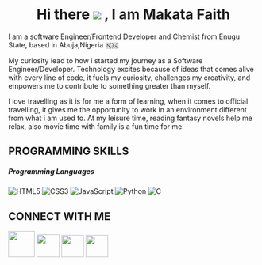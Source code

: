 # <h1 align = 'center'> Hi there ![](https://user-images.githubusercontent.com/18350557/176309783-0785949b-9127-417c-8b55-ab5a4333674e.gif) , I am Makata Faith </h1>

<p>
  I am a software Engineer/Frontend Developer and Chemist from Enugu State, based in Abuja,Nigeria 🇳🇬.
</p>

<p>
  My curiosity lead to how i started my journey as a Software Engineer/Developer. Technology excites because of ideas that comes alive with every line of code, it fuels my curiosity, challenges my creativity, and empowers me to contribute to something greater than myself. 
</p>
<p>
  I love travelling as it is for me a form of learning, when it comes to official travelling, it gives me the opportunity to work in an environment different from what i am used to. At my leisure time, reading fantasy novels help me relax, also movie time with family is a fun time for me.
</p>

## PROGRAMMING SKILLS
  
  <h5>Programming Languages</h5>
<p>
  <img alt="HTML5" src="https://img.shields.io/badge/html5%20-%23E34F26.svg?&style=for-the-badge&logo=html5&logoColor=white"/>
  <img alt="CSS3" src="https://img.shields.io/badge/css3%20-%231572B6.svg?&style=for-the-badge&logo=css3&logoColor=white"/>
  <img alt="JavaScript" src="https://img.shields.io/badge/javascript%20-%23323330.svg?&style=for-the-badge&logo=javascript&logoColor=%23F7DF1E"/>
  <img alt="Python" src="https://img.shields.io/badge/python%20-%2314354C.svg?&style=for-the-badge&logo=python&logoColor=white"/>
  <img alt="C" src="https://img.shields.io/badge/c%20-%2300599C.svg?&style=for-the-badge&logo=c&logoColor=white"/>
</p>

## CONNECT WITH ME

<p align="left">
  <a href="https://www.linkedin.com/in/faith-ogechi/" target="_blank" rel="noreferrer"><img src="https://www.freepnglogos.com/uploads/linkedin-in-logo-png-1.png" width="53" height="53" /></a>
  <a href="https://x.com/ogechi_mak?t=1iniqPAKGaN4U21bRxxnaQ&s=09" target="_blank" rel="noreferrer"><img src="https://raw.githubusercontent.com/danielcranney/readme-generator/main/public/icons/socials/twitter.svg" width="46" height="46" /></a>
 <a href="https://web.facebook.com/ogechi.faith.7399" target="_blank" rel="noreferrer"><img src="https://image.similarpng.com/very-thumbnail/2020/04/Popular-facebook-Logo-png.png" width="45" height="45" /></a>
<a href="https://www.instagram.com/ogechi_rity/" target="_blank" rel="noreferrer"><img src="https://encrypted-tbn0.gstatic.com/images?q=tbn:ANd9GcQ5o4dzUyl3y50pHSzbPCMSjnipkbgDnKVtZQ&s" width="45" height="45" /></a>
</p>
